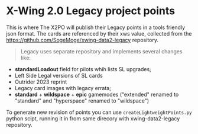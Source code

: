 # X-Wing 2.0 Legacy project points

This is where The X2PO will publish their Legacy points in a tools friendly json format.
The cards are referenced by their xws value, collected from the https://github.com/SogeMoge/xwing-data2-legacy repository.

> Legacy uses separate repository and implements several changes like:

- **standardLoadout** field for pilots whih lists SL upgrades;
- Left Side Legal versions of SL cards
- Outrider 2023 reprint
- Legacy card images with legacy errata;
- **standard** + **wildspace** + **epic** gamemodes ("extended" renamed to "standard" and "hyperspace" renamed to "wildspace")

To generate new revision of points you can use `createLightweightPoints.py` python scipt, running it in from same direcory with xwing-data2-legacy repository.